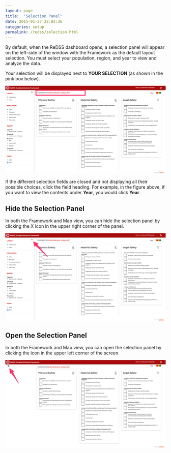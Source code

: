 ```yaml
---
layout: page
title:  "Selection Panel"
date: 2015-01-27 22:02:36
categories: setup
permalink: /redss/selection.html
---
```


By default, when the ReDSS dashboard opens, a selection panel will appear on the left-side of the window with the Framework as the default layout selection. You must select your population, region, and year to view and analyze the data.

Your selection will be displayed next to **YOUR SELECTION** (as shown in the pink box below).

![image](/assets/images/image_1.png)

If the different selection fields are closed and not displaying all their possible choices, click the field heading. For example, in the figure above, if you want to view the contents under **Year**, you would click **Year**. 

## Hide the Selection Panel

In both the Framework and Map view, you can hide the selection panel by clicking the X icon in the upper right corner of the panel.

![image](/assets/images/image_2.png)

## Open the Selection Panel

In both the Framework and Map view, you can open the selection panel by clicking the icon in the upper left corner of the screen.

![image](/assets/images/image_3.png)